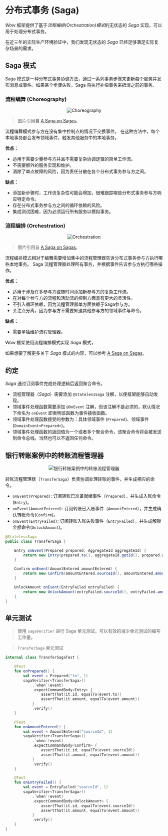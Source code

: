 # 分布式事务 (Saga)

_Wow_ 框架提供了基于*流程编排(Orchestration)模式*的无状态的 _Saga_ 实现，可以用于处理分布式事务。

在近三年的实际生产环境验证中，我们发现无状态的 _Saga_ 已经足够满足实际复杂场景的需求。

## Saga 模式

Saga 模式是一种分布式事务协调方法，通过一系列事务步骤来更新每个服务并发布消息或事件。如果某个步骤失败，Saga 将执行补偿事务来抵消之前的事务。

### 流程编舞 (Choreography)

<center>

![Choreography](../public/images/saga/choreography.png)
</center>

> 图片引用自 [A Saga on Sagas](https://learn.microsoft.com/en-us/previous-versions/msp-n-p/jj591569(v=pandp.10))。

流程编舞模式参与方在没有集中控制点的情况下交换事件。
在这种方法中，每个本地事务都会发布领域事件，触发其他服务中的本地事务。

**优点：**
- 适用于需要少量参与方并且不需要复杂协调逻辑的简单工作流。
- 不需要额外的服务实现和维护。
- 消除了单点故障的风险，因为责任分散在各个分布式事务参与方之间。

**缺点：**
- 添加新步骤时，工作流复杂性可能会增加，很难跟踪哪些分布式事务参与方响应特定命令。
- 存在分布式事务参与方之间的循环依赖的风险。
- 集成测试困难，因为必须运行所有服务以模拟事务。

### 流程编排 (Orchestration)

<center>

![Orchestration](../public/images/saga/orchestration.png)
</center>

> 图片引用自 [A Saga on Sagas](https://learn.microsoft.com/en-us/previous-versions/msp-n-p/jj591569(v=pandp.10))。

流程编排模式相对于编舞需要增加集中的流程管理器告诉分布式事务参与方执行哪些本地事务。
Saga 流程管理器处理所有事务，并根据事件告诉参与方执行哪些操作。

**优点：**
- 适用于涉及许多参与方或随时间添加新参与方的复杂工作流。
- 在对每个参与方的流程和活动流的控制方面具有更大的灵活性。
- 不引入循环依赖，因为流程管理器单方面依赖于Saga参与方。
- 关注点分离，因为参与方不需要知道其他参与方的领域事件与命令。

**缺点：**
- 需要单独维护流程管理器。

Wow 框架使用流程编排模式实现 _Saga_ 模式，

如果想要了解更多关于 _Saga_ 模式的内容，可以参考 [A Saga on Sagas](https://learn.microsoft.com/en-us/previous-versions/msp-n-p/jj591569(v=pandp.10))。

## 约定

_Saga_ 通过订阅事件完成处理逻辑后返回聚合命令。

- 流程管理器（_Saga_）需要添加 `@StatelessSaga` 注解，以便框架能够自动发现。
- 领域事件处理函数需要添加 `@OnEvent` 注解，但该注解不是必须的，默认情况下命名为 `onEvent` 即表明该函数为事件接收函数。
- 领域事件处理函数接受的参数为：具体领域事件 (`Prepared`)、领域事件 (`DomainEvent<Prepared>`)。
- 领域事件处理函数的返回值为一个或者多个聚合命令，该聚合命令将会被发送到命令总线。当然也可以不返回任何命令。

## 银行转账案例中的转账流程管理器

<center>

![银行转账案例中的转账流程管理器](../public/images/example/transfer-saga.svg)
</center>

转账流程管理器（`TransferSaga`）负责协调处理转账的事件，并生成相应的命令。

- `onEvent(Prepared)`: 订阅转账已准备就绪事件（`Prepared`），并生成入账命令(`Entry`)。
- `onEvent(AmountEntered)`: 订阅转账已入账事件（`AmountEntered`），并生成确认转账命令(`Confirm`)。
- `onEvent(EntryFailed)`: 订阅转账入账失败事件（`EntryFailed`），并生成解锁金额命令(`UnlockAmount`)。

```java
@StatelessSaga
public class TransferSaga {

    Entry onEvent(Prepared prepared, AggregateId aggregateId) {
        return new Entry(prepared.to(), aggregateId.getId(), prepared.amount());
    }

    Confirm onEvent(AmountEntered amountEntered) {
        return new Confirm(amountEntered.sourceId(), amountEntered.amount());
    }

    UnlockAmount onEvent(EntryFailed entryFailed) {
        return new UnlockAmount(entryFailed.sourceId(), entryFailed.amount());
    }
}
```

## 单元测试

> 使用 `sagaVerifier` 进行 Saga 单元测试，可以有效的减少单元测试的编写工作量。

> `TransferSaga` 单元测试

```kotlin
internal class TransferSagaTest {

    @Test
    fun onPrepared() {
        val event = Prepared("to", 1)
        sagaVerifier<TransferSaga>()
            .`when`(event)
            .expectCommandBody<Entry> {
                assertThat(it.id, equalTo(event.to))
                assertThat(it.amount, equalTo(event.amount))
            }
            .verify()
    }

    @Test
    fun onAmountEntered() {
        val event = AmountEntered("sourceId", 1)
        sagaVerifier<TransferSaga>()
            .`when`(event)
            .expectCommandBody<Confirm> {
                assertThat(it.id, equalTo(event.sourceId))
                assertThat(it.amount, equalTo(event.amount))
            }
            .verify()
    }

    @Test
    fun onEntryFailed() {
        val event = EntryFailed("sourceId", 1)
        sagaVerifier<TransferSaga>()
            .`when`(event)
            .expectCommandBody<UnlockAmount> {
                assertThat(it.id, equalTo(event.sourceId))
                assertThat(it.amount, equalTo(event.amount))
            }
            .verify()
    }
}
```